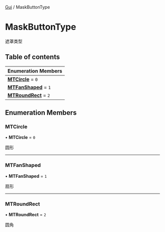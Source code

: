 [Gui](../groups/Core.Gui.md) / MaskButtonType

# MaskButtonType <Badge type="tip" text="Enumeration" /> <Score text="MaskButtonType" />

遮罩类型

## Table of contents

| Enumeration Members |
| :-----|
| **[MTCircle](mw.MaskButtonType.md#mtcircle)** = ``0`` <br> |
| **[MTFanShaped](mw.MaskButtonType.md#mtfanshaped)** = ``1`` <br> |
| **[MTRoundRect](mw.MaskButtonType.md#mtroundrect)** = ``2`` <br> |

## Enumeration Members

### MTCircle <Score text="MTCircle" /> 

• **MTCircle** = ``0``

圆形

___

### MTFanShaped <Score text="MTFanShaped" /> 

• **MTFanShaped** = ``1``

扇形

___

### MTRoundRect <Score text="MTRoundRect" /> 

• **MTRoundRect** = ``2``

圆角
